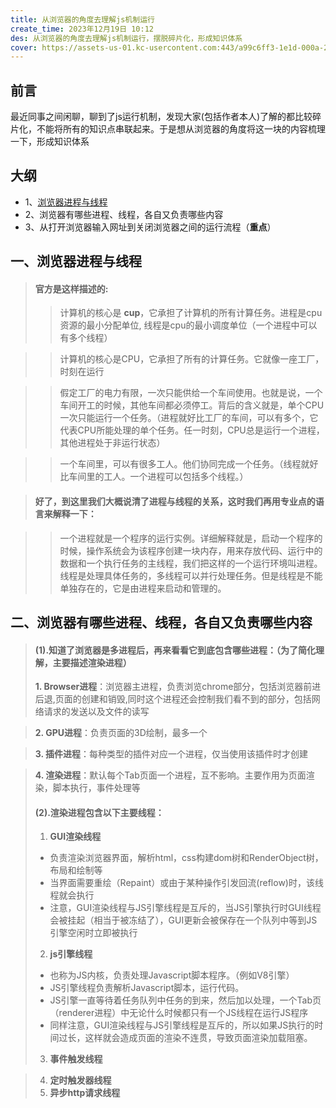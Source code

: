```yaml
---
title: 从浏览器的角度去理解js机制运行
create_time: 2023年12月19日 10:12
des: 从浏览器的角度去理解js机制运行，摆脱碎片化，形成知识体系
cover: https://assets-us-01.kc-usercontent.com:443/a99c6ff3-1e1d-000a-2573-c93dfb21cf6e/5900325b-5bee-44dc-828f-988078a63472/cover.jpg
---
```



## 前言
最近同事之间闲聊，聊到了js运行机制，发现大家(包括作者本人)了解的都比较碎片化，不能将所有的知识点串联起来。于是想从浏览器的角度将这一块的内容梳理一下，形成知识体系

## 大纲
* 1、[浏览器进程与线程](https://www.ruanyifeng.com/blog/2013/04/processes_and_threads.html)
* 2、浏览器有哪些进程、线程，各自又负责哪些内容
* 3、从打开浏览器输入网址到关闭浏览器之间的运行流程（**重点**）

## 一、浏览器进程与线程
  >#### 官方是这样描述的:
  >>计算机的核心是 **cup**，它承担了计算机的所有计算任务。进程是cpu资源的最小分配单位,
线程是cpu的最小调度单位（一个进程中可以有多个线程）

  <!-- >#### 。。。比较抽象，不理解没关系，这里我引用[阮一峰老师的文章](https://www.ruanyifeng.com/blog/2013/04/processes_and_threads.html)来描述: -->

  >> 计算机的核心是CPU，它承担了所有的计算任务。它就像一座工厂，时刻在运行

  >> 假定工厂的电力有限，一次只能供给一个车间使用。也就是说，一个车间开工的时候，其他车间都必须停工。背后的含义就是，单个CPU一次只能运行一个任务。（进程就好比工厂的车间，可以有多个，它代表CPU所能处理的单个任务。任一时刻，CPU总是运行一个进程，其他进程处于非运行状态）

  >> 一个车间里，可以有很多工人。他们协同完成一个任务。（线程就好比车间里的工人。一个进程可以包括多个线程。）

  >#### 好了，到这里我们大概说清了进程与线程的关系，这时我们再用专业点的语言来解释一下：

  >> 一个进程就是一个程序的运行实例。详细解释就是，启动一个程序的时候，操作系统会为该程序创建一块内存，用来存放代码、运行中的数据和一个执行任务的主线程，我们把这样的一个运行环境叫进程。线程是处理具体任务的，多线程可以并行处理任务。但是线程是不能单独存在的，它是由进程来启动和管理的。


## 二、浏览器有哪些进程、线程，各自又负责哪些内容
>#### (1).知道了浏览器是多进程后，再来看看它到底包含哪些进程：（为了简化理解，主要描述渲染进程）
> **1. Browser进程**：浏览器主进程，负责浏览chrome部分，包括浏览器前进后退,页面的创建和销毁,同时这个进程还会控制我们看不到的部分，包括网络请求的发送以及文件的读写

>**2. GPU进程**：负责页面的3D绘制，最多一个

>**3. 插件进程**：每种类型的插件对应一个进程，仅当使用该插件时才创建

>**4. 渲染进程**：默认每个Tab页面一个进程，互不影响。主要作用为页面渲染，脚本执行，事件处理等
  >#### (2).渲染进程包含以下主要线程：
  >1. **GUI渲染线程**
  >* 负责渲染浏览器界面，解析html，css构建dom树和RenderObject树，布局和绘制等
  >* 当界面需要重绘（Repaint）或由于某种操作引发回流(reflow)时，该线程就会执行
  >* 注意，GUI渲染线程与JS引擎线程是互斥的，当JS引擎执行时GUI线程会被挂起（相当于被冻结了），GUI更新会被保存在一个队列中等到JS引擎空闲时立即被执行
  >2. **js引擎线程**
  >* 也称为JS内核，负责处理Javascript脚本程序。（例如V8引擎）
  >* JS引擎线程负责解析Javascript脚本，运行代码。
  >* JS引擎一直等待着任务队列中任务的到来，然后加以处理，一个Tab页（renderer进程）中无论什么时候都只有一个JS线程在运行JS程序
  >* 同样注意，GUI渲染线程与JS引擎线程是互斥的，所以如果JS执行的时间过长，这样就会造成页面的渲染不连贯，导致页面渲染加载阻塞。
  >3. **事件触发线程**

  >4. **定时触发器线程**
  >5. **异步http请求线程**



